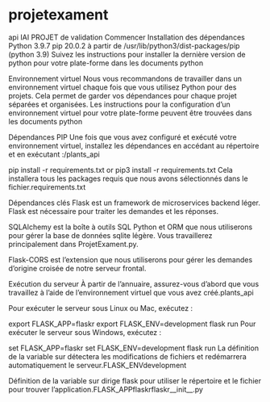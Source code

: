 # projetexament
 api
IAI PROJET de validation
Commencer
Installation des dépendances
Python 3.9.7
pip 20.0.2 à partir de /usr/lib/python3/dist-packages/pip (python 3.9)
Suivez les instructions pour installer la dernière version de python pour votre plate-forme dans les documents python

Environnement virtuel
Nous vous recommandons de travailler dans un environnement virtuel chaque fois que vous utilisez Python pour des projets. Cela permet de garder vos dépendances pour chaque projet séparées et organisées. Les instructions pour la configuration d’un environnement virtuel pour votre plate-forme peuvent être trouvées dans les documents python

Dépendances PIP
Une fois que vous avez configuré et exécuté votre environnement virtuel, installez les dépendances en accédant au répertoire et en exécutant :/plants_api

pip install -r requirements.txt
or
pip3 install -r requirements.txt
Cela installera tous les packages requis que nous avons sélectionnés dans le fichier.requirements.txt

Dépendances clés
Flask est un framework de microservices backend léger. Flask est nécessaire pour traiter les demandes et les réponses.

SQLAlchemy est la boîte à outils SQL Python et ORM que nous utiliserons pour gérer la base de données sqlite légère. Vous travaillerez principalement dans ProjetExament.py.

Flask-CORS est l’extension que nous utiliserons pour gérer les demandes d’origine croisée de notre serveur frontal.

Exécution du serveur
À partir de l’annuaire, assurez-vous d’abord que vous travaillez à l’aide de l’environnement virtuel que vous avez créé.plants_api

Pour exécuter le serveur sous Linux ou Mac, exécutez :

export FLASK_APP=flaskr
export FLASK_ENV=development
flask run
Pour exécuter le serveur sous Windows, exécutez :

set FLASK_APP=flaskr
set FLASK_ENV=development
flask run
La définition de la variable sur détectera les modifications de fichiers et redémarrera automatiquement le serveur.FLASK_ENVdevelopment

Définition de la variable sur dirige flask pour utiliser le répertoire et le fichier pour trouver l’application.FLASK_APPflaskrflaskr__init__.py


